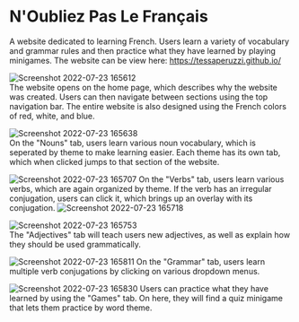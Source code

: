 # N'Oubliez Pas Le Français
A website dedicated to learning French. Users learn a variety of vocabulary and grammar rules and then practice what they have learned by playing minigames.
The website can be view here: https://tessaperuzzi.github.io/

![Screenshot 2022-07-23 165612](https://user-images.githubusercontent.com/54461147/180622744-6f2ab4f2-b30b-4241-92fc-2f1680ec9e42.png)  
The website opens on the home page, which describes why the website was created. Users can then navigate between sections using the top navigation bar. The entire website is also designed using the French colors of red, white, and blue.

![Screenshot 2022-07-23 165638](https://user-images.githubusercontent.com/54461147/180622772-b01b4811-3b65-47ff-bf3d-237c231bf4a0.png)  
On the "Nouns" tab, users learn various noun vocabulary, which is seperated by theme to make learning easier. Each theme has its own tab, which when clicked jumps to that section of the website.

![Screenshot 2022-07-23 165707](https://user-images.githubusercontent.com/54461147/180622809-79443099-c12e-4a5b-a7b4-d745d8889ded.png)
On the "Verbs" tab, users learn various verbs, which are again organized by theme. If the verb has an irregular conjugation, users can click it, which brings up an overlay with its conjugation.
![Screenshot 2022-07-23 165718](https://user-images.githubusercontent.com/54461147/180622829-1d9a4988-3c9d-4eb1-adc9-fd7de9d852d6.png)

![Screenshot 2022-07-23 165753](https://user-images.githubusercontent.com/54461147/180622839-565052b2-8e3d-4a2c-82f2-2fb7240f5654.png)  
The "Adjectives" tab will teach users new adjectives, as well as explain how they should be used grammatically.

![Screenshot 2022-07-23 165811](https://user-images.githubusercontent.com/54461147/180622853-89e3bae0-612c-4755-8f00-7f65134c0823.png)
On the "Grammar" tab, users learn multiple verb conjugations by clicking on various dropdown menus.

![Screenshot 2022-07-23 165830](https://user-images.githubusercontent.com/54461147/180622877-48ec18be-522a-4aa0-abb3-f1f3aec1e5e5.png)
Users can practice what they have learned by using the "Games" tab. On here, they will find a quiz minigame that lets them practice by word theme.

